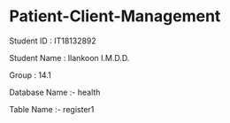 # Patient-Client-Management

Student ID : IT18132892

Student Name : Ilankoon I.M.D.D.

Group : 14.1

Database Name :- health

Table Name :- register1
